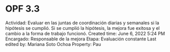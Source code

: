 # OPF 3.3

Actividad: Evaluar en las juntas de coordinación diarias y semanales si la hipótesis se cumplió. Si se cumplió la hipótesis, la mejora fue exitosa y el cambio a la forma de trabajo funcionó.
Created time: June 6, 2022 5:24 PM
Encargado: Responsable de la mejora
Etapa: Evaluación constante
Last edited by: Mariana Soto Ochoa
Property: Pau